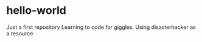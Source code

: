 # hello-world
Just a first repository
Learning to code for giggles. Using disasterhacker as a resource
